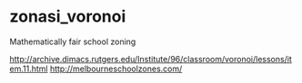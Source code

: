 # zonasi_voronoi
Mathematically fair school zoning


http://archive.dimacs.rutgers.edu/Institute/96/classroom/voronoi/lessons/item.11.html
http://melbourneschoolzones.com/
